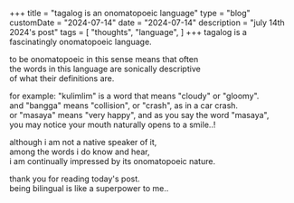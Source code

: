 +++
title = "tagalog is an onomatopoeic language"
type = "blog"
customDate = "2024-07-14"
date = "2024-07-14"
description = "july 14th 2024's post"
tags = [
    "thoughts",
    "language",
]
+++
tagalog is a fascinatingly onomatopoeic language.

to be onomatopoeic in this sense means that often\
the words in this language are sonically descriptive\
of what their definitions are.

for example: "kulimlim" is a word that means "cloudy" or "gloomy".\
and "bangga" means "collision", or "crash", as in a car crash.\
or "masaya" means "very happy", and as you say the word "masaya",\
you may notice your mouth naturally opens to a smile..!

although i am not a native speaker of it,\
among the words i do know and hear,\
i am continually impressed by its onomatopoeic nature.

thank you for reading today's post.\
being bilingual is like a superpower to me..